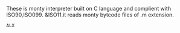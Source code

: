 These is monty interpreter built on C language and complient with ISO90,ISO099. &ISO11.it reads monty bytcode files of .m extension.

    ALX

